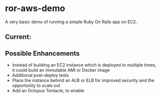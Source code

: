 # ror-aws-demo

A very basic demo of running a simple Ruby On Rails app on EC2.

## Current:


## Possible Enhancements

- Instead of building an EC2 instance which is deployed to multiple times, it could build an immutable AMI or Docker image
- Additional post-deploy tests
- Place the instance behind an ALB or ELB for improved security and the opportunity to scale out
- Add an Octopus Tentacle, to enable